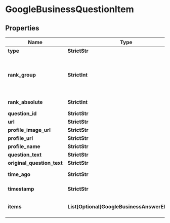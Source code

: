 # GoogleBusinessQuestionItem


## Properties

| Name | Type | Description | Notes |
|------------ | ------------- | ------------- | -------------|
**type** | **StrictStr** | type of element |[optional]|
**rank_group** | **StrictInt** | position within a group of elements with identical type values<br>positions of elements with different type values are omitted from rank_group |[optional]|
**rank_absolute** | **StrictInt** | absolute rank among all the elements |[optional]|
**question_id** | **StrictStr** | ID of the question |[optional]|
**url** | **StrictStr** | URL of the question |[optional]|
**profile_image_url** | **StrictStr** | URL of the user’s profile image |[optional]|
**profile_url** | **StrictStr** | URL of the user’s profile |[optional]|
**profile_name** | **StrictStr** | displayed name of the user |[optional]|
**question_text** | **StrictStr** | current text of the question |[optional]|
**original_question_text** | **StrictStr** | original text of the question |[optional]|
**time_ago** | **StrictStr** | estimated time when the question was posted |[optional]|
**timestamp** | **StrictStr** | exact time when the question was posted |[optional]|
**items** | **List[Optional[GoogleBusinessAnswerElement]]** | array of items<br>items within google_business_question_item |[optional]|